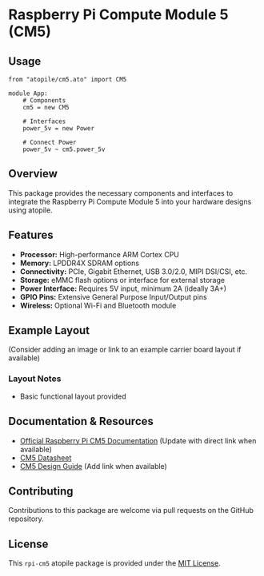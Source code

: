 # Raspberry Pi Compute Module 5 (CM5)

## Usage

```ato
from "atopile/cm5.ato" import CM5

module App:
    # Components
    cm5 = new CM5

    # Interfaces
    power_5v = new Power

    # Connect Power
    power_5v ~ cm5.power_5v

```

## Overview

This package provides the necessary components and interfaces to integrate the Raspberry Pi Compute Module 5 into your hardware designs using atopile.

## Features

- **Processor:** High-performance ARM Cortex CPU
- **Memory:** LPDDR4X SDRAM options
- **Connectivity:** PCIe, Gigabit Ethernet, USB 3.0/2.0, MIPI DSI/CSI, etc.
- **Storage:** eMMC flash options or interface for external storage
- **Power Interface:** Requires 5V input, minimum 2A (ideally 3A+)
- **GPIO Pins:** Extensive General Purpose Input/Output pins
- **Wireless:** Optional Wi-Fi and Bluetooth module

## Example Layout

(Consider adding an image or link to an example carrier board layout if available)

### Layout Notes

- Basic functional layout provided

## Documentation & Resources

- [Official Raspberry Pi CM5 Documentation](https://www.raspberrypi.com/documentation/) (Update with direct link when available)
- [CM5 Datasheet](https://datasheets.raspberrypi.com/cm5/cm5-datasheet.pdf)
- [CM5 Design Guide](link-to-design-guide) (Add link when available)

## Contributing

Contributions to this package are welcome via pull requests on the GitHub repository.

## License

This `rpi-cm5` atopile package is provided under the [MIT License](https://opensource.org/license/mit/).
